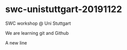 # swc-unistuttgart-20191122
SWC workshop @ Uni Stuttgart

We are learning git and Github

A new line
